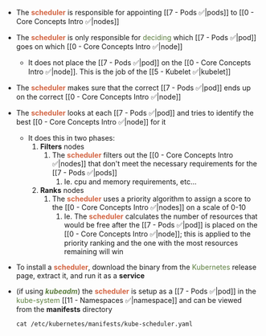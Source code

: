 - The <b><span style="color:#d46644">scheduler</span></b> is responsible for appointing [[7 - Pods ✅|pods]] to [[0 - Core Concepts Intro ✅|nodes]]

- The <b><span style="color:#d46644">scheduler</span></b> is only responsible for <span style="color:#5c7e3e">deciding</span> which [[7 - Pods ✅|pod]] goes on which [[0 - Core Concepts Intro ✅|node]]
	- It does not place the [[7 - Pods ✅|pod]] on the [[0 - Core Concepts Intro ✅|node]]. This is the job of the [[5 - Kubelet ✅|kubelet]]

- The <b><span style="color:#d46644">scheduler</span></b> makes sure that the correct [[7 - Pods ✅|pod]] ends up on the correct [[0 - Core Concepts Intro ✅|node]]

- The <b><span style="color:#d46644">scheduler</span></b> looks at each [[7 - Pods ✅|pod]] and tries to identify the best [[0 - Core Concepts Intro ✅|node]] for it
	- It does this in two phases:
		1. **Filters** nodes
			1. The <b><span style="color:#d46644">scheduler</span></b> filters out the [[0 - Core Concepts Intro ✅|nodes]] that don't meet the necessary requirements for the [[7 - Pods ✅|pods]]
				1. Ie. cpu and memory requirements, etc…
		2. **Ranks** nodes
			1. The <b><span style="color:#d46644">scheduler</span></b> uses a priority algorithm to assign a score to the [[0 - Core Concepts Intro ✅|nodes]] on a scale of 0-10
				1. Ie. The <b><span style="color:#d46644">scheduler</span></b> calculates the number of resources that would be free after the [[7 - Pods ✅|pod]] is placed on the [[0 - Core Concepts Intro ✅|node]]; this is applied to the priority ranking and the one with the most resources remaining will win

- To install a <b><span style="color:#d46644">scheduler</span></b>, download the binary from the <span style="color:#5c7e3e">Kubernetes</span> release page, extract it, and run it as a **service**

- (if using <b><i><span style="color:#5c7e3e">kubeadm</span></i></b>) the <b><span style="color:#d46644">scheduler</span></b> is setup as a [[7 - Pods ✅|pod]] in the <span style="color:#5c7e3e">kube-system</span> [[11 - Namespaces ✅|namespace]] and can be viewed from the **manifests** directory

	`cat /etc/kubernetes/manifests/kube-scheduler.yaml`